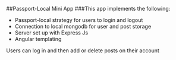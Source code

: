 ##Passport-Local Mini App
###This app implements the following:

* Passport-local strategy for users to login and logout
* Connection to local mongodb for user and post storage
* Server set up with Express Js
* Angular templating


Users can log in and then add or delete posts on their account